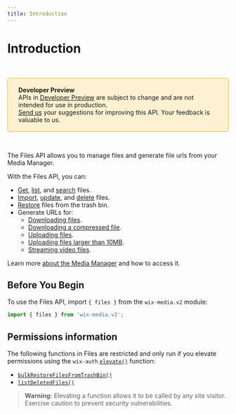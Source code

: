 ```yaml
---
title: Introduction
---
```


# Introduction

&nbsp;

<div style="background-color: #FEF1D1; padding: 18px 24px; border-radius: 6px; border: 1px solid #FDB10C; box-sizing: border-box; display: inline-block">
    <b>Developer Preview</b>
    <br/>
    <span>APIs in <a href="https://www.wix.com/velo/reference/api-overview/developer-preview">Developer Preview</a> are subject to change and are not intended for use in production.<br/><a href="mailto:velo-preview-feedback@wix.com">Send us</a> your suggestions for improving this API. Your feedback is valuable to us.</span>
</div>

&nbsp;


The Files API allows you to manage files and generate file urls from your Media Manager. 

With the Files API, you can:
- [Get](media/files/getfiledescriptor), [list](media/files/listfiles), and [search](media/files/searchfiles) files.
- [Import](media/files/importfile), [update](media/files/updatefiledescriptor), and [delete](media/files/bulkdeletefiles) files. 
- [Restore](media/files/bulkrestorefilesfromtrashbin) files from the trash bin.
- Generate URLs for:
  - [Downloading files](media/files/generatefiledownloadurl).
  - [Downloading a compressed file](media/files/generatefilesdownloadurl).
  - [Uploading files](media/files/generatefileuploadurl).
  - [Uploading files larger than 10MB](media/files/generatefileresumableuploadurl).
  - [Streaming video files](media/files/generatevideostreamingurl).


Learn more [about the Media Manager](https://support.wix.com/en/article/wix-media-about-the-media-manager) and how to access it. 

<!-- 
> **Note:**
> This module is [universal](/api-overview/api-versions#universal-modules). Functions in this module can run on both the backend and frontend, unless specified otherwise. -->

## Before You Begin

To use the Files API, import `{ files }` from the `wix-media.v2` module:

```javascript
import { files } from 'wix-media.v2';
```

## Permissions information

The following functions in Files are restricted and only run if you elevate permissions
using the `wix-auth` [`elevate()`](https://www.wix.com/velo/reference/wix-auth/elevate)
function:

- [`bulkRestoreFilesFromTrashBin()`](wix-media-v2/files/bulkrestorefilesfromtrashbin)
- [`listDeletedFiles()`](wix-media-v2/files/listdeletedfiles)


<blockquote class='warning'>
<p>
<strong>Warning:</strong>
Elevating a function allows it to be called by any site visitor.
Exercise caution to prevent security vulnerabilities.
</p>
</blockquote>